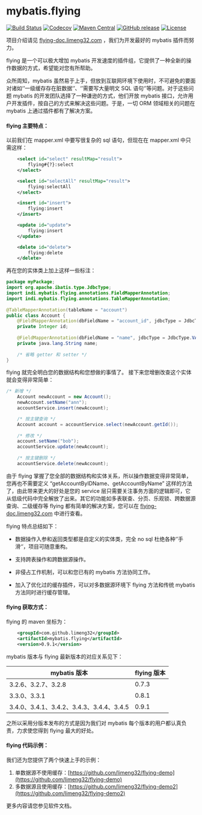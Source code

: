 # mybatis.flying

[![Build Status](https://travis-ci.org/limeng32/mybatis.flying.svg?branch=master)](https://travis-ci.org/limeng32/mybatis.flying)
[![Codecov](https://codecov.io/gh/limeng32/mybatis.flying/branch/master/graph/badge.svg)](https://codecov.io/gh/limeng32/mybatis.flying/branch/master)
[![Maven Central](https://maven-badges.herokuapp.com/maven-central/com.github.limeng32/mybatis.flying/badge.svg)](https://maven-badges.herokuapp.com/maven-central/com.github.limeng32/mybatis.flying)
[![GitHub release](https://img.shields.io/github/release/limeng32/mybatis.flying.svg)](https://github.com/limeng32/mybatis.flying/releases)
[![License](https://img.shields.io/badge/license-Apache%202-4EB1BA.svg)](https://www.apache.org/licenses/LICENSE-2.0.html)

项目介绍请见 [flying-doc.limeng32.com](http://flying-doc.limeng32.com) ，我们为开发最好的 mybatis 插件而努力。

flying 是一个可以极大增加 mybatis 开发速度的插件组，它提供了一种全新的操作数据的方式，希望能对您有所帮助。

众所周知，mybatis 虽然易于上手，但放到互联网环境下使用时，不可避免的要面对诸如‘’一级缓存存在脏数据‘’、‘’需要写大量明文 SQL 语句‘’等问题。对于这些问题 mybatis 的开发团队选择了一种谦逊的方式，他们开放 mybatis 接口，允许用户开发插件，按自己的方式来解决这些问题。于是，一切 ORM 领域相关的问题在 mybatis 上通过插件都有了解决方案。

#### flying 主要特点：

以前我们在 mapper.xml 中要写很复杂的 sql 语句，但现在在 mapper.xml 中只需这样：

```xml
    <select id="select" resultMap="result">
        flying#{?}:select
    </select>

    <select id="selectAll" resultMap="result">
        flying:selectAll
    </select>

    <insert id="insert">
        flying:insert
    </insert>

    <update id="update">
        flying:insert
    </update>

    <delete id="delete">
        flying:delete
    </delete>
```
再在您的实体类上加上这样一些标注：
```Java
package myPackage;
import org.apache.ibatis.type.JdbcType;
import indi.mybatis.flying.annotations.FieldMapperAnnotation;
import indi.mybatis.flying.annotations.TableMapperAnnotation;
    
@TableMapperAnnotation(tableName = "account")
public class Account {
    @FieldMapperAnnotation(dbFieldName = "account_id", jdbcType = JdbcType.INTEGER, isUniqueKey = true)
    private Integer id;
	    
    @FieldMapperAnnotation(dbFieldName = "name", jdbcType = JdbcType.VARCHAR)
    private java.lang.String name;
	    
    /* 省略 getter 和 setter */
}
```
 flying 就完全明白您的数据结构和您想做的事情了。 接下来您增删改查这个实体就会变得非常简单：
```Java
/* 新增 */
    Account newAccount = new Account();
    newAccount.setName("ann");
    accountService.insert(newAccount);

    /* 按主键查询 */
    Account account = accountService.select(newAccount.getId());
    
    /* 修改 */
    account.setName("bob");
    accountService.update(newAccount);
    
    /* 按主键删除 */
    accountService.delete(newAccount);
```
由于 flying 掌握了您全部的数据结构和实体关系，所以操作数据变得非常简单，您再也不需要定义 “getAccountByIDName、getAccountByName” 这样的方法了，由此带来更大的好处是您的 service 层只需要关注事务方面的逻辑即可，它从低级代码中完全解放了出来。其它的功能如多表联查、分页、乐观锁、跨数据源查询、二级缓存等 flying 都有简单的解决方案，您可以在 [flying-doc.limeng32.com](http://flying-doc.limeng32.com) 中进行查看。

flying 特点总结如下：

- 数据操作入参和返回类型都是自定义的实体类，完全 no sql 杜绝各种‘’手滑‘’，项目可随意重构。

- 支持跨表操作和跨数据源操作。

- 非侵占工作机制，可以和您已有的 mybatis 方法协同工作。

- 加入了优化过的缓存插件，可以对多数据源环境下 flying 方法和传统 mybatis 方法同时进行缓存管理。

#### flying 获取方式：

  flying 的 maven 坐标为：

```xml
    <groupId>com.github.limeng32</groupId>
    <artifactId>mybatis.flying</artifactId>
    <version>0.9.1</version>
```
mybatis 版本与 flying 最新版本的对应关系见下：

 |mybatis 版本|flying 版本 |
 |---|---|
 |3.2.6、3.2.7、3.2.8|0.7.3|
 |3.3.0、3.3.1|0.8.1|
 |3.4.0、3.4.1、3.4.2、3.4.3、3.4.4、3.4.5|0.9.1|
 
之所以采用分版本发布的方式是因为我们对 mybatis 每个版本的用户都认真负责，力求使您得到 flying 最大的好处。

#### flying 代码示例：
我们还为您提供了两个快速上手的示例：

1. 单数据源不使用缓存：[https://github.com/limeng32/flying-demo](https://github.com/limeng32/flying-demo)
2. 多数据源且使用缓存：[https://github.com/limeng32/flying-demo2](https://github.com/limeng32/flying-demo2)

更多内容请您参见软件文档。
